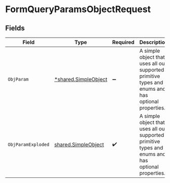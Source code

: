 # FormQueryParamsObjectRequest


## Fields

| Field                                                                                              | Type                                                                                               | Required                                                                                           | Description                                                                                        |
| -------------------------------------------------------------------------------------------------- | -------------------------------------------------------------------------------------------------- | -------------------------------------------------------------------------------------------------- | -------------------------------------------------------------------------------------------------- |
| `ObjParam`                                                                                         | [*shared.SimpleObject](../../models/shared/simpleobject.md)                                        | :heavy_minus_sign:                                                                                 | A simple object that uses all our supported primitive types and enums and has optional properties. |
| `ObjParamExploded`                                                                                 | [shared.SimpleObject](../../models/shared/simpleobject.md)                                         | :heavy_check_mark:                                                                                 | A simple object that uses all our supported primitive types and enums and has optional properties. |